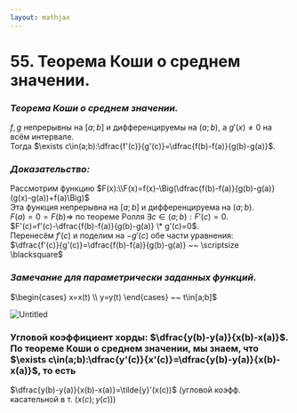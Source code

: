 ```yaml
---  
layout: mathjax  
---  
```

  
# 55. Теорема Коши о среднем значении.  
  
### *Теорема Коши о среднем значении.*  
$f,g$ непрерывны на $[a;b]$ и дифференцируемы на $(a;b)$, а $g'(x)\ne0$ на всём интервале.  
Тогда $\exists c\in(a;b):\dfrac{f'(c)}{g'(c)}=\dfrac{f(b)-f(a)}{g(b)-g(a)}$.  
  
### *Доказательство:*  
Рассмотрим функцию  $F(x):\\F(x)=f(x)-\Big(\dfrac{f(b)-f(a)}{g(b)-g(a)}(g(x)-g(a))+f(a)\Big)$  
Эта функция непрерывна на $[a;b]$ и дифференцируема на $(a;b)$.  
$F(a)=0=F(b)\Rightarrow$ по теореме Ролля $\exists c\in(a;b):F'(c)=0$.  
$F'(c)=f'(c)-\dfrac{f(b)-f(a)}{g(b)-g(a)} \* g'(c)=0$.  
Перенесём $f'(c)$ и поделим на $-g'(c)$ обе части уравнения:  
$\dfrac{f'(c)}{g'(c)}=\dfrac{f(b)-f(a)}{g(b)-g(a)} ~~ \scriptsize \blacksquare$  
  
### *Замечание для параметрически заданных функций.*  
$\begin{cases}  
x=x(t)  
\\  
y=y(t)  
\end{cases} ~~ t\in[a;b]$  
  
![Untitled](Untitled.png)  
  
### Угловой коэффициент хорды: $\dfrac{y(b)-y(a)}{x(b)-x(a)}$. По теореме Коши о среднем значении, мы знаем, что $\exists c\in(a;b):\dfrac{y'(c)}{x'(c)}=\dfrac{y(b)-y(a)}{x(b)-x(a)}$, то есть  
$\dfrac{y(b)-y(a)}{x(b)-x(a)}=\tilde{y}'(x(c))$ $\Big($угловой коэфф. касательной в т. $\big(x(c);y(c)\big)\Big)$  
